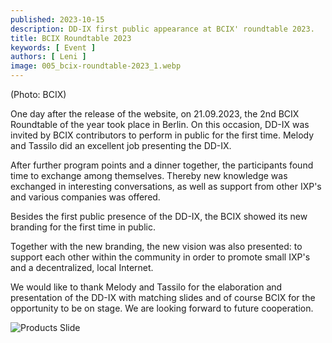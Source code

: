 ```yaml
---
published: 2023-10-15
description: DD-IX first public appearance at BCIX' roundtable 2023.
title: BCIX Roundtable 2023
keywords: [ Event ]
authors: [ Leni ]
image: 005_bcix-roundtable-2023_1.webp
---
```


(Photo: BCIX)

One day after the release of the website, on 21.09.2023, the 2nd BCIX Roundtable of the year took place in Berlin. On this occasion, DD-IX was invited by BCIX contributors to perform in public for the first time. Melody and Tassilo did an excellent job presenting the DD-IX.

After further program points and a dinner together, the participants found time to exchange among themselves. Thereby new knowledge was exchanged in interesting conversations, as well as support from other IXP's and various companies was offered.

Besides the first public presence of the DD-IX, the BCIX showed its new branding for the first time in public.

Together with the new branding, the new vision was also presented: to support each other within the community in order to promote small IXP's and a decentralized, local Internet.

We would like to thank Melody and Tassilo for the elaboration and presentation of the DD-IX with matching slides and of course BCIX for the opportunity to be on stage. We are looking forward to future cooperation.

![Products Slide](005_bcix-roundtable-2023_2.webp)
